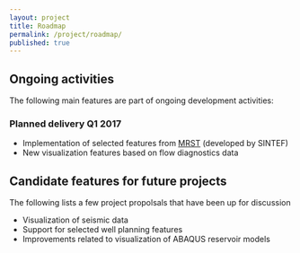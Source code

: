 ```yaml
---
layout: project
title: Roadmap
permalink: /project/roadmap/
published: true
---
```



<p/>

## Ongoing activities
The following main features are part of ongoing development activities:

### Planned delivery Q1 2017

* Implementation of selected features from [MRST](http://www.sintef.no/projectweb/mrst/) (developed by SINTEF)
* New visualization features based on flow diagnostics data

## Candidate features for future projects

The following lists a few project propolsals that have been up for discussion

* Visualization of seismic data
* Support for selected well planning features
* Improvements related to visualization of ABAQUS reservoir models

